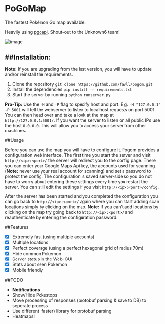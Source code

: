 # PoGoMap
The fastest Pokémon Go map available.

Heavily using [pgoapi](https://github.com/keyphact/pgoapi). Shout-out to the Unknown6 team!

![image](https://cloud.githubusercontent.com/assets/1723176/17143769/c5db3a80-5354-11e6-85d9-ba664e293cfc.png)

##Installation:
-
**Note:** If you are upgrading from the last version, you will have to update and/or reinstall the requirements.

1. Clone the repository `git clone https://github.com/favll/pogom.git`
2. Install the dependencies `pip install -r requirements.txt`
3. Start the server by running `python runserver.py`

**Pro-Tip:** Use the `-H` and `-P` flag to specify host and port. E.g. `-H "127.0.0.1" -P 5001` will tell the webserver to listen to localhost requests on port 5001. You can then head over and take a look at the map at `http://127.0.0.1:5001/`. If you want the server to listen on all public IPs use the host `0.0.0.0`. This will allow you to access your server from other machines.

##Usage

Before you can use the map you will have to configure it. Pogom provides a configuration web interface. The first time you start the server and visit `http://<ip>:<port>/` the server will redirect you to the config page. There you can enter your Google Maps Api key, the accounts used for scanning (**Note:** never use your real account for scanning) and set a password to protect the config. The configuration is saved server-side so you do not have to worry about entering these settings every time you restart the server. You can still edit the settings if you visit `http://<ip>:<port>/config`.

After the server has been started and you completed the configuration you can go back to `http://<ip>:<port>/` again where you can start adding scan locations simply by clicking on the map. **Note:** If you can't add locations by clicking on the map try going back to `http://<ip>:<port>/` and reauthenticate by entering the configuration password.

##Features
- [x] Extremely fast (using multiple accounts)
- [x] Multiple locations
- [x] Perfect coverage (using a perfect hexagonal grid of radius 70m)
- [x] Hide common Pokemon
- [x] Server status in the Web-GUI
- [x] Stats about seen Pokemon
- [x] Mobile friendly

##TODO
- **Notifications**
- Show/Hide Pokestops
- Move processing of responses (protobuf parsing & save to DB) to seperate process
- Use different (faster) library for protobuf parsing
- Heatmaps!

